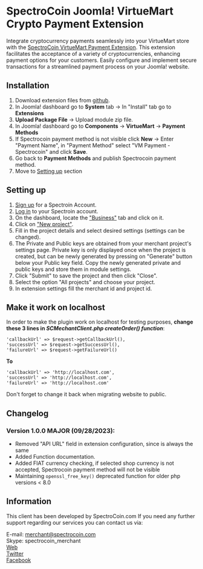 # SpectroCoin Joomla! VirtueMart Crypto Payment Extension

Integrate cryptocurrency payments seamlessly into your VirtueMart store with the [SpectroCoin VirtueMart Payment Extension](https://spectrocoin.com/plugins/accept-bitcoin-virtuemart.html). This extension facilitates the acceptance of a variety of cryptocurrencies, enhancing payment options for your customers. Easily configure and implement secure transactions for a streamlined payment process on your Joomla! website.

## Installation

1. Download extension files from [github](https://github.com/SpectroCoin/Joomla-Virtuemart-Bitcoin-Payment-Gateway-Extension).
2. In Joomla! dashboard go to **System** tab -> In "Install" tab go to **Extensions**
3. **Upload Package File** -> Upload module zip file.
4. In Joomla! dashboard go to **Components** -> **VirtueMart** -> **Payment Methods**
5. If Spectrocoin payment method is not visible click **New** -> Enter "Payment Name", in "Payment Method" select "VM Payment - Spectrocoin" and click **Save**.
6. Go back to **Payment Methods** and publish Spectrocoin payment method.
7. Move to [Setting up](#setting-up) section

## Setting up

1. [Sign up](https://auth.spectrocoin.com/signup) for a Spectroin Account.
2. [Log in](https://auth.spectrocoin.com/login) to your Spectroin account.
3. On the dashboard, locate the ["Business"](https://spectrocoin.com/en/merchants/projects) tab and click on it.
4. Click on ["New project"](https://spectrocoin.com/en/merchants/projects/new).
5. Fill in the project details and select desired settings (settings can be changed).
6. The Private and Public keys are obtained from your merchant project's settings page. Private key is only displayed once when the project is created, but can be newly generated by pressing on "Generate" button below your Public key field. Copy the newly generated private and public keys and store them in module settings.
7. Click "Submit" to save the project and then click "Close".
8. Select the option "All projects" and choose your project.
9. In extension settings fill the merchant id and project id.

## Make it work on localhost

In order to make the plugin work on localhost for testing purposes, <b>change these 3 lines in <em>SCMechantClient.php createOrder() function</em></b>:

```
'callbackUrl' => $request->getCallbackUrl(),
'successUrl' => $request->getSuccessUrl(),
'failureUrl' => $request->getFailureUrl()
```

<b>To</b>

```
'callbackUrl' => 'http://localhost.com',
'successUrl' => 'http://localhost.com',
'failureUrl' => 'http://localhost.com'
```

Don't forget to change it back when migrating website to public.

## Changelog

### Version 1.0.0 MAJOR (09/28/2023):

- Removed "API URL" field in extension configuration, since is always the same
- Added Function documentation.
- Added FIAT currency checking, if selected shop currency is not accepted, Spectrocoin payment method will not be visible
- Maintaining `openssl_free_key()` deprecated function for older php versions < 8.0

## Information

This client has been developed by SpectroCoin.com If you need any further support regarding our services you can contact us via:

E-mail: merchant@spectrocoin.com </br>
Skype: spectrocoin_merchant </br>
[Web](https://spectrocoin.com) </br>
[Twitter](https://twitter.com/spectrocoin) </br>
[Facebook](https://www.facebook.com/spectrocoin/)<br />

